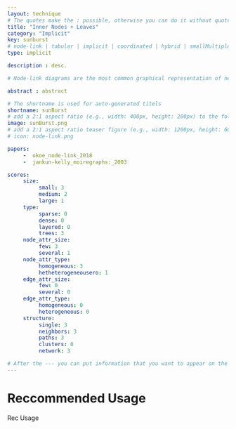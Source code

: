 ```yaml
---
layout: technique
# The quotes make the : possible, otherwise you can do it without quotes
title: "Inner Nodes + Leaves"
category: "Implicit"
key: sunburst
# node-link | tabular | implicit | coordinated | hybrid | smallMultiples
type: implicit

description : desc.

# Node-link diagrams are the most common graphical representation of networks. In a node-link diagram, the nodes are drawn as point marks and the links as line/curve marks connecting the nodes. Node link layouts are the subject of its own field of study -- graph drawing -- and countless algorithms for node-link layouts have been developed.

abstract : abstract

# The shortname is used for auto-generated titels
shortname: sunBurst
# add a 2:1 aspect ratio (e.g., width: 400px, height: 200px) to the folder /assets/images/papers/
image: sunBurst.png
# add a 2:1 aspect ratio teaser figure (e.g., width: 1200px, height: 600px) to the folder /assets/images/papers/
# icon: node-link.png

papers:
     -  okoe_node-link_2018
     -  jankun-kelly_moiregraphs:_2003

scores:
     size: 
          small: 3
          medium: 2
          large: 1
     type: 
          sparse: 0
          dense: 0
          layered: 0
          trees: 3
     node_attr_size: 
          few: 3
          several: 1
     node_attr_type: 
          homogeneous: 3
          hetheterogeneousero: 1
     edge_attr_size: 
          few: 0
          several: 0
     edge_attr_type: 
          homogeneous: 0
          heterogeneous: 0
     structure: 
          single: 3
          neighbors: 3
          paths: 3
          clusters: 0
          network: 3

# After the --- you can put information that you want to appear on the website using markdown formatting or HTML. A good example are acknowledgements, extra references, an erratum, etc.
---
```


# Reccommended Usage

Rec Usage  


